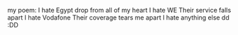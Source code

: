 
my poem:
I hate Egypt
drop from all of my heart
I hate WE
Their service falls apart
I hate Vodafone
Their coverage tears me apart
I hate anything else
dd
:DD
